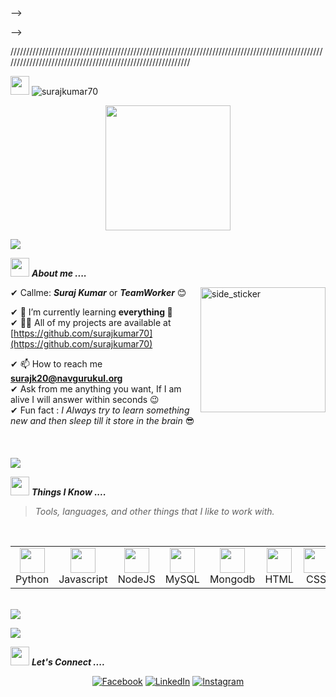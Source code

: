 <!-- 
<h1 align="center">
<img src="https://github.com/blackcater/blackcater/raw/master/images/Hi.gif" height="32" />
Hello, I'm Suraj kumar
<img src="https://github.com/blackcater/blackcater/raw/master/images/Hi.gif" height="32" />
</h1>

<img align='right' src="https://media.giphy.com/media/LmNwrBhejkK9EFP504/giphy.gif" width="100">


## 👨🏾‍💻 ABOUT ME

<p>Surajkumar  is an Fresher Web Developer. have knowledge  front-end(HTML5, CSS3, React js and Javascript).</p>


## ☎️ CONTACT ME

[![Linkedin Badge](https://img.shields.io/badge/-Suraj kumar-blue?style=flat-square&logo=Linkedin&logoColor=white&link=https://www.linkedin.com/in/Suraj kumar/)](https://www.linkedin.com/in/suraj-kumar-488648216/)
[![Gmail Badge](https://img.shields.io/badge/-surajk20@navgurukul.org-c14438?style=flat-square&logo=Gmail&logoColor=white&link=mailto:surajk20@navgurukul.org)](mailto:surajk20@navgurukul.org)

<br />

## 👨🏾‍🔧 MY SKILL SET

<br />

### Frontend

![HTML5](https://img.shields.io/badge/-HTML5-000000?style=flat&logo=HTML5)
![CSS3](https://img.shields.io/badge/-CSS3-000000?style=flat&logo=CSS3&logoColor=1572B6)
![JavaScript](https://img.shields.io/badge/-JavaScript-000000?style=flat&logo=javascript)


![Git](https://img.shields.io/badge/-Git-000000?style=flat&logo=Git&logoColor=F05032)

### Deployment services

![Netlify](https://img.shields.io/badge/-Netlify-000000?style=flat&logo=Netlify%20AWS&logoColor=FFFFFF)
![Heroku](https://img.shields.io/badge/-Heroku-000000?style=flat&logo=Heroku%20AWS&logoColor=FFFFFF)
 --> -->
 -->
 
////////////////////////////////////////////////////////////////////////////////////////////////////////////////////////////////////////////////////////////


<p align="left"> <img src="https://media.giphy.com/media/iY8CRBdQXODJSCERIr/giphy.gif" width="30px"> <img src="https://komarev.com/ghpvc/?username=vishalmajumdar95&label=Profile%20views&color=0e75b6&style=flat" alt="surajkumar70" /> </p>
<p align="center">
  <img src="https://github.com/thompsonemerson/thompsonemerson/raw/master/cover-thompson.png" height="200"/>
</p>
<a href="https://www.youtube.com/watch?v=dQw4w9WgXcQ"><img src="https://user-images.githubusercontent.com/73097560/115834477-dbab4500-a447-11eb-908a-139a6edaec5c.gif"></a>

<!-- <img align="right" width=200px height=200px alt="side_sticker" src="https://media.giphy.com/media/hEMF9k5UHh2U0/giphy.gif" /> -->

<img src="https://media.giphy.com/media/iY8CRBdQXODJSCERIr/giphy.gif" width="30px">&nbsp;***About me ....***

<img align="right" width=200px height=200px alt="side_sticker" src="https://media.giphy.com/media/L1R1tvI9svkIWwpVYr/giphy.gif" />

✔ Callme: ***Suraj Kumar*** or ***TeamWorker*** 😊 <br>
<!-- ✔ 🔭 I’m currently working on [Meraki](https://github.com/navgurukul/sansaar)<br> -->
✔ 🌱 I’m currently learning **everything 🤣**<br>
✔ 👨‍💻 All of my projects are available at [https://github.com/surajkumar70](https://github.com/surajkumar70)<br>
<!-- ✔ 📝 I regularly write articles on [https://medium.com/@vishalmajumdar95](https://medium.com/@vishalmajumdar95)<br> -->
✔ 📫 How to reach me **surajk20@navgurukul.org**<br>
✔ Ask from me anything you want, If I am alive I will answer within seconds 😉<br>
✔ Fun fact : *I Always try to learn something new and then sleep till it store in the brain* 😎<br><br><br><br>
<a href="https://www.youtube.com/watch?v=dQw4w9WgXcQ"><img src="https://user-images.githubusercontent.com/73097560/115834477-dbab4500-a447-11eb-908a-139a6edaec5c.gif"></a>


<!-- <a href="https://www.youtube.com/watch?v=dQw4w9WgXcQ"><img src="https://user-images.githubusercontent.com/73097560/115834477-dbab4500-a447-11eb-908a-139a6edaec5c.gif"></a> -->


<img src="https://media.giphy.com/media/iY8CRBdQXODJSCERIr/giphy.gif" width="30px">&nbsp;***Things I Know ....***
> <i>Tools, languages, and other things that I like to work with.</i>
<br>
<table>
  <tr>
    <td align="center" width="96">
      <a>
        <img src="https://github.com/soilshubham/soilshubham/blob/main/icons/py.svg" width="40"/>
      </a>
      <br>Python
    </td>
    <td align="center" width="96">
      <a>
        <img src="https://github.com/soilshubham/soilshubham/blob/main/icons/js.svg" width="40"/>
      </a>
      <br>Javascript
    </td>
    <td align="center" width="96">
      <a>
        <img src="https://www.vectorlogo.zone/logos/nodejs/nodejs-icon.svg" width="40"/>
      </a>
      <br>NodeJS
    </td>
    <td align="center" width="96">
      <a>
        <img src="https://www.vectorlogo.zone/logos/mysql/mysql-ar21.svg" width="40"/>
      </a>
      <br>MySQL
    </td>
    <td align="center" width="96">
      <a>
        <img src="https://upload.wikimedia.org/wikipedia/commons/thumb/2/29/Postgresql_elephant.svg/233px-Postgresql_elephant.svg.png" width="40"/>
      </a>
      <br>Mongodb
    </td>
    <td align="center" width="96">
      <a>
        <img src="https://github.com/soilshubham/soilshubham/blob/main/icons/html.svg" width="40"/>
      </a>
      <br>HTML
    </td>
    <td align="center" width="96">
      <a>
        <img src="https://github.com/soilshubham/soilshubham/blob/main/icons/css.svg" width="40"/>
      </a>
      <br>CSS
    </td>
<!--     <td align="center" width="96">
      <a>
        <img src="https://github.com/soilshubham/soilshubham/blob/main/icons/react.svg" width="40"/>
      </a>
      <br>React
    </td> -->
<!--     <td align="center" width="96">
      <a>
        <img src="https://github.com/soilshubham/soilshubham/blob/main/icons/bootstrap.svg" width="40"/>
      </a>
      <br>Bootstrap
    </td> -->
<!--      <td align="center" width="96">
      <a>
        <img src="https://images.ctfassets.net/lpjm8d10rkpy/6GIrtBy1QABNIFNcnyKxo1/8e651d482fe0e350280991535b171582/aws.svg" width="40"/>
      </a>
      <br>AWS
    </td> -->
<!--     <td align="center" width="96">
      <a>
        <img src="https://www.vectorlogo.zone/logos/heroku/heroku-icon.svg" width="40"/>
      </a>
      <br>Heroku
    </td> -->
  </tr>
</table>
<br>
<a href="https://www.youtube.com/watch?v=dQw4w9WgXcQ"><img src="https://user-images.githubusercontent.com/73097560/115834477-dbab4500-a447-11eb-908a-139a6edaec5c.gif"></a>


<!-- <img src="https://media.giphy.com/media/iY8CRBdQXODJSCERIr/giphy.gif" width="30px">&nbsp;***LIVE PROJECTS ....***
><i>Click on ICON to preview.</i>
<br>
<table>
  <tr>
    <td align="center" width="96">
      <a target="_blank" href="https://anand18.firebaseapp.com/">
        <img src="https://scontent-del1-2.xx.fbcdn.net/v/t31.18172-8/14707959_1225843714154396_7300987834643196205_o.jpg?_nc_cat=111&ccb=1-5&_nc_sid=09cbfe&_nc_ohc=-G5l1TMDRoIAX-elA1u&tn=M_MTfS5gMQXuZKDe&_nc_ht=scontent-del1-2.xx&oh=c9eb5c315f52f2c10758e4e55e3ed858&oe=616924BD" width="40"/>
      </a>
      <br>NavgurukulLite
	</td>
      <td align="center" width="96">
      <a target="_blank" href="http://anand-zomato-api.glitch.me/search_data">
        <img src="https://seeklogo.com/images/Z/zomato-logo-200607EC4C-seeklogo.com.png" width="40"/>
      </a>
      <br>Zomato
	</td>
  </tr>
</table>
<br> -->
<a href="https://www.youtube.com/watch?v=dQw4w9WgXcQ"><img src="https://user-images.githubusercontent.com/73097560/115834477-dbab4500-a447-11eb-908a-139a6edaec5c.gif"></a>

<img src="https://media.giphy.com/media/iY8CRBdQXODJSCERIr/giphy.gif" width="30px">&nbsp;***Let's Connect ....***
<p align="center">
	<a href="https://www.facebook.com/SurajKumar.0014"><img src="https://img.icons8.com/bubbles/50/000000/facebook.png" alt="Facebook"/></a>
	<a href="https://www.linkedin.com/in/suraj-kumar-488648216/"><img src="https://img.icons8.com/bubbles/50/000000/linkedin.png" alt="LinkedIn"/></a>
	<a href="https://www.instagram.com/surajkumar.1414/"><img src="https://img.icons8.com/bubbles/50/000000/instagram.png" alt="Instagram"/></a>
<!-- 	<a href="https://twitter.com/anandpatel504"><img src="https://img.icons8.com/bubbles/50/000000/twitter.png" alt="Twitter"/></a> -->
</p>
